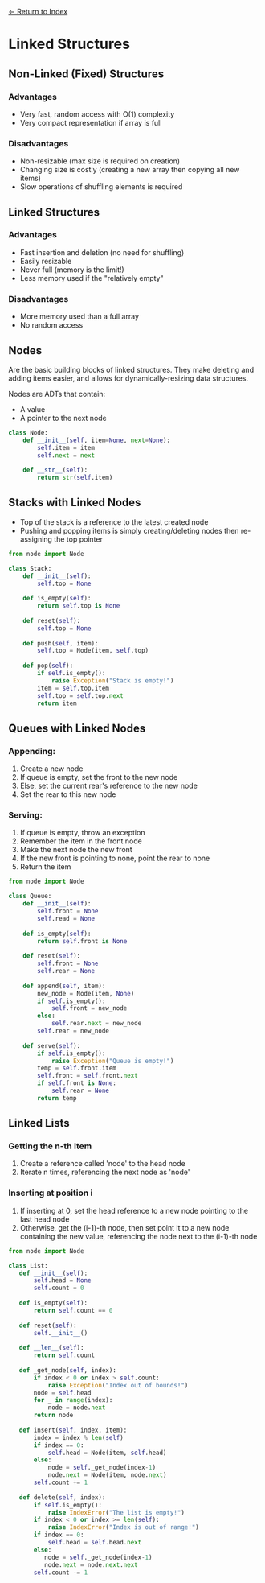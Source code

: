 [← Return to Index](https://github.com/cjmlgrto/fit2085-notes/)

# Linked Structures

## Non-Linked (Fixed) Structures

### Advantages
- Very fast, random access with O(1) complexity
- Very compact representation if array is full

### Disadvantages
- Non-resizable (max size is required on creation)
- Changing size is costly (creating a new array then copying all new items)
- Slow operations of shuffling elements is required

## Linked Structures

### Advantages
- Fast insertion and deletion (no need for shuffling)
- Easily resizable
- Never full (memory is the limit!)
- Less memory used if the "relatively empty"

### Disadvantages
- More memory used than a full array
- No random access

## Nodes
Are the basic building blocks of linked structures. They make deleting and adding items easier, and allows for dynamically-resizing data structures. 

Nodes are ADTs that contain:

- A value
- A pointer to the next node

```python
class Node:
    def __init__(self, item=None, next=None):
        self.item = item
        self.next = next
        
    def __str__(self):
        return str(self.item)
```

## Stacks with Linked Nodes
- Top of the stack is a reference to the latest created node
- Pushing and popping items is simply creating/deleting nodes then re-assigning the top pointer

```python
from node import Node

class Stack:
    def __init__(self):
        self.top = None
        
    def is_empty(self):
        return self.top is None
    
    def reset(self):
        self.top = None
        
    def push(self, item):
        self.top = Node(item, self.top)
        
    def pop(self):
        if self.is_empty():
            raise Exception("Stack is empty!")
        item = self.top.item
        self.top = self.top.next
        return item
```

## Queues with Linked Nodes

### Appending:
1. Create a new node
2. If queue is empty, set the front to the new node
3. Else, set the current rear's reference to the new node
4. Set the rear to this new node

### Serving:
1. If queue is empty, throw an exception
2. Remember the item in the front node
3. Make the next node the new front
4. If the new front is pointing to none, point the rear to none
5. Return the item

```python
from node import Node

class Queue:
    def __init__(self):
        self.front = None
        self.read = None
    
    def is_empty(self):
        return self.front is None
    
    def reset(self):
        self.front = None
        self.rear = None
    
    def append(self, item):
        new_node = Node(item, None)
        if self.is_empty():
            self.front = new_node
        else:
            self.rear.next = new_node
        self.rear = new_node
        
    def serve(self):
        if self.is_empty():
            raise Exception("Queue is empty!")
        temp = self.front.item
        self.front = self.front.next
        if self.front is None:
            self.rear = None
        return temp
```

## Linked Lists

### Getting the n-th Item

1. Create a reference called 'node' to the head node
2. Iterate n times, referencing the next node as 'node'

### Inserting at position i
1. If inserting at 0, set the head reference to a new node pointing to the last head node
2. Otherwise, get the (i-1)-th node, then set point it to a new node containing the new value, referencing the node next to the (i-1)-th node

```python
from node import Node

class List:
   def __init__(self):
       self.head = None
       self.count = 0
   
   def is_empty(self):
       return self.count == 0
       
   def reset(self):
       self.__init__()
       
   def __len__(self):
       return self.count
       
   def _get_node(self, index):
       if index < 0 or index > self.count:
           raise Exception("Index out of bounds!")
       node = self.head
       for _ in range(index):
           node = node.next
       return node
   
   def insert(self, index, item):
       index = index % len(self)
       if index == 0:
           self.head = Node(item, self.head)
       else:
           node = self._get_node(index-1)
           node.next = Node(item, node.next)
       self.count += 1
       
   def delete(self, index):
       if self.is_empty():
           raise IndexError("The list is empty!")
       if index < 0 or index >= len(self):
           raise IndexError("Index is out of range!")
       if index == 0:
           self.head = self.head.next
       else:
          node = self._get_node(index-1)
          node.next = node.next.next
       self.count -= 1
```
       